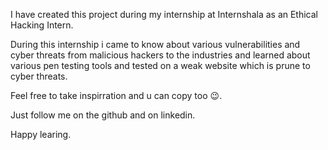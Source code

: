 I have created this project during my internship at Internshala as an Ethical Hacking Intern.

During this internship i came to know about various vulnerabilities and cyber threats from malicious hackers to the industries and learned about various pen testing tools and tested on a weak website which is prune to cyber threats.

Feel free to take inspirration and u can copy too 😉.

Just follow me on the github and on linkedin.

Happy learing.